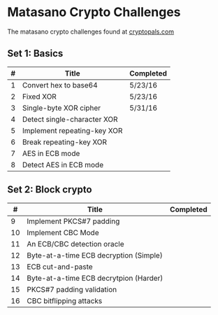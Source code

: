 # Matasano Crypto Challenges
The matasano crypto challenges found at [cryptopals.com](https://cryptopals.com)

## Set 1: Basics
| #  | Title                        | Completed |
|----|------------------------------|-----------|
| 1  | Convert hex to base64        |  5/23/16  | 
| 2  | Fixed XOR                    |  5/23/16  |
| 3  | Single-byte XOR cipher       |  5/31/16  |
| 4  | Detect single-character XOR  |           |
| 5  | Implement repeating-key XOR  |           |
| 6  | Break repeating-key XOR      |           |
| 7  | AES in ECB mode              |           |
| 8  | Detect AES in ECB mode       |           |

## Set 2: Block crypto
| #  | Title                                  | Completed |
|----|----------------------------------------|-----------|
| 9  | Implement PKCS#7 padding               |           |
| 10 | Implement CBC Mode                     |           |
| 11 | An ECB/CBC detection oracle            |           |
| 12 | Byte-at-a-time ECB decryption (Simple) |           |
| 13 | ECB cut-and-paste                      |           |
| 14 | Byte-at-a-time ECB decrytpion (Harder) |           |
| 15 | PKCS#7 padding validation              |           |
| 16 | CBC bitflipping attacks                |           |

